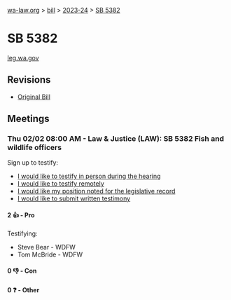 [wa-law.org](/) > [bill](/bill/) > [2023-24](/bill/2023-24/) > [SB 5382](/bill/2023-24/sb/5382/)

# SB 5382
[leg.wa.gov](https://app.leg.wa.gov/billsummary?BillNumber=5382&Year=2023&Initiative=false)

## Revisions
* [Original Bill](1/)

## Meetings
### Thu 02/02 08:00 AM - Law & Justice (LAW): SB 5382 Fish and wildlife officers
Sign up to testify:
* [I would like to testify in person during the hearing](https://app.leg.wa.gov/csi/Testifier/Add?chamber=House&mId=30544&aId=149995&caId=20863&tId=1)
* [I would like to testify remotely](https://app.leg.wa.gov/csi/Testifier/Add?chamber=House&mId=30544&aId=149995&caId=20863&tId=2)
* [I would like my position noted for the legislative record](https://app.leg.wa.gov/csi/Testifier/Add?chamber=House&mId=30544&aId=149995&caId=20863&tId=3)
* [I would like to submit written testimony](https://app.leg.wa.gov/csi/Testifier/Add?chamber=House&mId=30544&aId=149995&caId=20863&tId=4)

#### 2 👍 - Pro
Testifying:
* Steve Bear - WDFW
* Tom McBride - WDFW

#### 0 👎 - Con

#### 0 ❓ - Other
